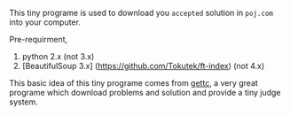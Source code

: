 This tiny programe is used to download you `accepted` solution in `poj.com` into your computer.

Pre-requirment,

1. python 2.x (not 3.x)
2. [BeautifulSoup 3.x] (https://github.com/Tokutek/ft-index) (not 4.x)

This basic idea of this tiny programe comes from [gettc](https://github.com/seri/gettc), a very great programe which download problems and solution and provide a tiny judge system.